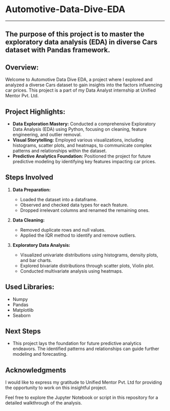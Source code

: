 # Automotive-Data-Dive-EDA
-----------------
The purpose of this project is to master the exploratory data analysis (EDA) in diverse Cars dataset with Pandas framework.
------------------
## Overview:
Welcome to Automotive Data Dive EDA, a project where I explored and analyzed a diverse Cars dataset to gain insights into the factors influencing car prices. This project is a part of my Data Analyst internship at Unified Mentor Pvt. Ltd.

## Project Highlights:
- **Data Exploration Mastery:** Conducted a comprehensive Exploratory Data Analysis (EDA) using Python, focusing on cleaning, feature engineering, and outlier removal.
- **Visual Storytelling:** Employed various visualizations, including histograms, scatter plots, and heatmaps, to communicate complex patterns and relationships within the dataset.
- **Predictive Analytics Foundation:** Positioned the project for future predictive modeling by identifying key features impacting car prices.

## Steps Involved
1. **Data Preparation:**
   - Loaded the dataset into a dataframe.
   - Observed and checked data types for each feature.
   - Dropped irrelevant columns and renamed the remaining ones.

2. **Data Cleaning:**
   - Removed duplicate rows and null values.
   - Applied the IQR method to identify and remove outliers.

3. **Exploratory Data Analysis:**
   - Visualized univariate distributions using histograms, density plots, and bar charts.
   - Explored bivariate distributions through scatter plots, Violin plot.
   - Conducted multivariate analysis using heatmaps.

   
## Used Libraries:
- Numpy
- Pandas
- Matplotlib
- Seaborn

## Next Steps
- This project lays the foundation for future predictive analytics endeavors. The identified patterns and relationships can guide further modeling and forecasting.

## Acknowledgments
I would like to express my gratitude to Unified Mentor Pvt. Ltd for providing the opportunity to work on this insightful project.

Feel free to explore the Jupyter Notebook or script in this repository for a detailed walkthrough of the analysis.









